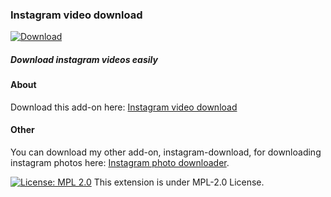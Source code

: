 ### **Instagram video download**
<a href="https://addons.mozilla.org/en-US/firefox/addon/cyrillo/" target="_blank">
    <img src="https://img.shields.io/badge/Firefox-Addon-orange.svg" alt="Download">
</a>

##### Download instagram videos easily 

#### About

Download this add-on here: [Instagram video download](https://addons.mozilla.org/en-US/firefox/addon/instagram-video-downloader/)

#### Other

You can download my other add-on, instagram-download, for downloading instagram photos here: [Instagram photo downloader](https://addons.mozilla.org/en-US/firefox/addon/ig-photo-downloader/).


[![License: MPL 2.0](https://img.shields.io/badge/License-MPL%202.0-brightgreen.svg)](https://opensource.org/licenses/MPL-2.0)
This extension is under MPL-2.0 License.
